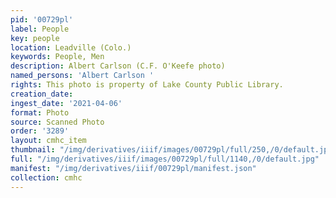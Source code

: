 ```yaml
---
pid: '00729pl'
label: People
key: people
location: Leadville (Colo.)
keywords: People, Men
description: Albert Carlson (C.F. O'Keefe photo)
named_persons: 'Albert Carlson '
rights: This photo is property of Lake County Public Library.
creation_date: 
ingest_date: '2021-04-06'
format: Photo
source: Scanned Photo
order: '3289'
layout: cmhc_item
thumbnail: "/img/derivatives/iiif/images/00729pl/full/250,/0/default.jpg"
full: "/img/derivatives/iiif/images/00729pl/full/1140,/0/default.jpg"
manifest: "/img/derivatives/iiif/00729pl/manifest.json"
collection: cmhc
---
```

